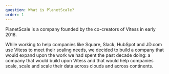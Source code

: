 ```yaml
---
question: What is PlanetScale?
order: 1
---
```


PlanetScale is a company founded by the co-creators of Vitess in early 2018.

While working to help companies like Square, Slack, HubSpot and JD.com use Vitess to meet their scaling needs, we decided to build a company that would expand upon the work we had spent the past decade doing: a company that would build upon Vitess and that would help companies scale, scale and scale their data across clouds and across continents.
